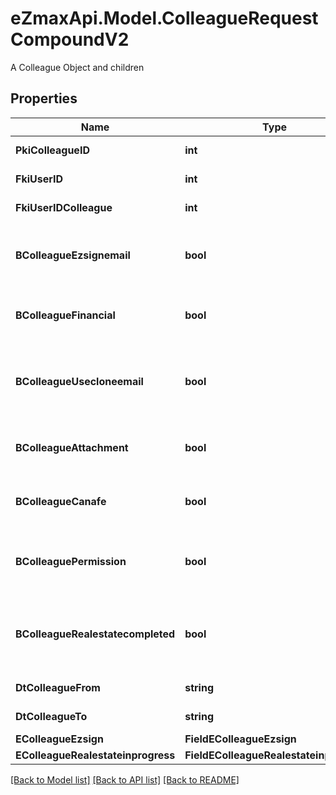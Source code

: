 # eZmaxApi.Model.ColleagueRequestCompoundV2
A Colleague Object and children

## Properties

Name | Type | Description | Notes
------------ | ------------- | ------------- | -------------
**PkiColleagueID** | **int** | The unique ID of the Colleague | [optional] 
**FkiUserID** | **int** | The unique ID of the User | 
**FkiUserIDColleague** | **int** | The unique ID of the User | 
**BColleagueEzsignemail** | **bool** | Whether the email can be used by the cloning user in Ezsign | 
**BColleagueFinancial** | **bool** | Whether the cloning user has access to the financial | 
**BColleagueUsecloneemail** | **bool** | Whether the cloning user has access to the cloned user email to send communications | 
**BColleagueAttachment** | **bool** | Whether the cloning user has access to the attachment | 
**BColleagueCanafe** | **bool** | Whether the cloning user has access to canafe | 
**BColleaguePermission** | **bool** | Whether the cloning user copies the permission of the cloned user | 
**BColleagueRealestatecompleted** | **bool** | Whether if the cloning user has access to the completed folders in real estate | 
**DtColleagueFrom** | **string** | The from of the Colleague | [optional] 
**DtColleagueTo** | **string** | The to of the Colleague | [optional] 
**EColleagueEzsign** | **FieldEColleagueEzsign** |  | 
**EColleagueRealestateinprogress** | **FieldEColleagueRealestateinprogess** |  | 

[[Back to Model list]](../README.md#documentation-for-models) [[Back to API list]](../README.md#documentation-for-api-endpoints) [[Back to README]](../README.md)

